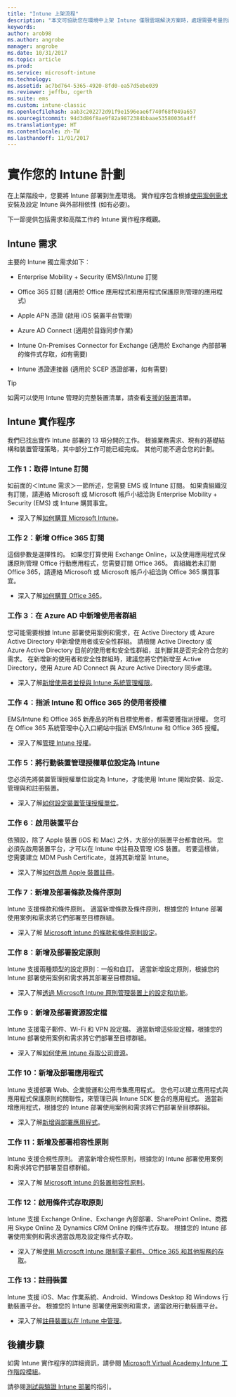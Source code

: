 ```yaml
---
title: "Intune 上架流程"
description: "本文可協助您在環境中上架 Intune 僅限雲端解決方案時，處理需要考量的所有詳細資訊。"
keywords: 
author: arob98
ms.author: angrobe
manager: angrobe
ms.date: 10/31/2017
ms.topic: article
ms.prod: 
ms.service: microsoft-intune
ms.technology: 
ms.assetid: ac7bd764-5365-4920-8fd0-ea57d5ebe039
ms.reviewer: jeffbu, cgerth
ms.suite: ems
ms.custom: intune-classic
ms.openlocfilehash: aab3c202272d91f9e1596eae6f740f68f049a657
ms.sourcegitcommit: 94d3d86f8ae9f82a9872384bbaae53580036a4ff
ms.translationtype: HT
ms.contentlocale: zh-TW
ms.lasthandoff: 11/01/2017
---
```

# <a name="implement-your-intune-plan"></a>實作您的 Intune 計劃

在上架階段中，您要將 Intune 部署到生產環境。 實作程序包含根據[使用案例需求](planning-guide-requirements.md)安裝及設定 Intune 與外部相依性 (如有必要)。

下一節提供包括需求和高階工作的 Intune 實作程序概觀。

## <a name="intune-requirements"></a>Intune 需求

主要的 Intune 獨立需求如下︰

-   Enterprise Mobility + Security (EMS)/Intune 訂閱

-   Office 365 訂閱 (適用於 Office 應用程式和應用程式保護原則管理的應用程式)

-   Apple APN 憑證 (啟用 iOS 裝置平台管理)

-   Azure AD Connect (適用於目錄同步作業)

-   Intune On-Premises Connector for Exchange (適用於 Exchange 內部部署的條件式存取，如有需要)

-   Intune 憑證連接器 (適用於 SCEP 憑證部署，如有需要)

>[!TIP]
> 如需可以使用 Intune 管理的完整裝置清單，請查看[支援的裝置](supported-devices-browsers.md)清單。

## <a name="intune-implementation-process"></a>Intune 實作程序

我們已找出實作 Intune 部署的 13 項分開的工作。 根據業務需求、現有的基礎結構和裝置管理策略，其中部分工作可能已經完成。 其他可能不適合您的計劃。

### <a name="task-1-get-an-intune-subscription"></a>工作 1：取得 Intune 訂閱

如前面的＜Intune 需求＞一節所述，您需要 EMS 或 Intune 訂閱。 如果貴組織沒有訂閱，請連絡 Microsoft 或 Microsoft 帳戶小組洽詢 Enterprise Mobility + Security (EMS) 或 Intune 購買事宜。

-   深入了解[如何購買 Microsoft Intune](https://www.microsoft.com/cloud-platform/microsoft-intune-pricing)。

### <a name="task-2-add-office-365-subscription"></a>工作 2︰新增 Office 365 訂閱

這個參數是選擇性的。 如果您打算使用 Exchange Online，以及使用應用程式保護原則管理 Office 行動應用程式，您需要訂閱 Office 365。 貴組織若未訂閱 Office 365，請連絡 Microsoft 或 Microsoft 帳戶小組洽詢 Office 365 購買事宜。

-   深入了解[如何購買 Office 365](https://products.office.com/business/compare-office-365-for-business-plans)。

### <a name="task-3-add-users-groups-in-azure-ad"></a>工作 3︰在 Azure AD 中新增使用者群組

您可能需要根據 Intune 部署使用案例和需求，在 Active Directory 或 Azure Active Directory 中新增使用者或安全性群組。 請檢閱 Active Directory 或 Azure Active Directory 目前的使用者和安全性群組，並判斷其是否完全符合您的需求。 在新增新的使用者和安全性群組時，建議您將它們新增至 Active Directory，使用 Azure AD Connect 與 Azure Active Directory 同步處理。


-   深入了解[新增使用者並授與 Intune 系統管理權限](users-permissions-add.md)。
<!---why not send them to the AAD connect topic? Question out to Andre: https://docs.microsoft.com/en-us/azure/active-directory/connect/active-directory-aadconnect--->



### <a name="task-4-assign-intune-and-office-365-user-licenses"></a>工作 4︰指派 Intune 和 Office 365 的使用者授權

EMS/Intune 和 Office 365 新產品的所有目標使用者，都需要獲指派授權。 您可在 Office 365 系統管理中心入口網站中指派 EMS/Intune 和 Office 365 授權。

-   深入了解[管理 Intune 授權](licenses-assign.md)。

### <a name="task-5-set-mobile-device-management-authority-to-intune"></a>工作 5：將行動裝置管理授權單位設定為 Intune

您必須先將裝置管理授權單位設定為 Intune，才能使用 Intune 開始安裝、設定、管理與和註冊裝置。

-   深入了解[如何設定裝置管理授權單位](mdm-authority-set.md)。

### <a name="task-6-enable-device-platforms"></a>工作 6︰啟用裝置平台

依預設，除了 Apple 裝置 (iOS 和 Mac) 之外，大部分的裝置平台都會啟用。 您必須先啟用裝置平台，才可以在 Intune 中註冊及管理 iOS 裝置。 若要這樣做，您需要建立 MDM Push Certificate，並將其新增至 Intune。

-   深入了解[如何啟用 Apple 裝置註冊](apple-mdm-push-certificate-get.md)。

### <a name="task-7-add-and-deploy-terms-and-conditions-policies"></a>工作 7︰新增及部署條款及條件原則

Intune 支援條款和條件原則。 適當新增條款及條件原則，根據您的 Intune 部署使用案例和需求將它們部署至目標群組。

-   深入了解 [Microsoft Intune 的條款和條件原則設定](terms-and-conditions-create.md)。

### <a name="task-8-add-and-deploy-configuration-policies"></a>工作 8︰新增及部署設定原則

Intune 支援兩種類型的設定原則：一般和自訂。 適當新增設定原則，根據您的 Intune 部署使用案例和需求將其部署至目標群組。

-   深入了解[透過 Microsoft Intune 原則管理裝置上的設定和功能](device-profiles.md)。

### <a name="task-9-add-and-deploy-resource-profiles"></a>工作 9︰新增及部署資源設定檔

Intune 支援電子郵件、Wi-Fi 和 VPN 設定檔。 適當新增這些設定檔，根據您的 Intune 部署使用案例和需求將它們部署至目標群組。

-   深入了解[如何使用 Intune 存取公司資源](device-profiles.md)。

### <a name="task-10-add-and-deploy-apps"></a>工作 10：新增及部署應用程式

Intune 支援部署 Web、企業營運和公用市集應用程式。 您也可以建立應用程式與應用程式保護原則的關聯性，來管理已與 Intune SDK 整合的應用程式。 適當新增應用程式，根據您的 Intune 部署使用案例和需求將它們部署至目標群組。

-   深入了解[新增與部署應用程式](app-management.md)。

### <a name="task-11-add-and-deploy-compliance-policies"></a>工作 11：新增及部署相容性原則

Intune 支援合規性原則。 適當新增合規性原則，根據您的 Intune 部署使用案例和需求將它們部署至目標群組。

-   深入了解 [Microsoft Intune 的裝置相容性原則](device-compliance.md)。

### <a name="task-12-enable-conditional-access-policies"></a>工作 12：啟用條件式存取原則

Intune 支援 Exchange Online、Exchange 內部部署、SharePoint Online、商務用 Skype Online 及 Dynamics CRM Online 的條件式存取。 根據您的 Intune 部署使用案例和需求適當啟用及設定條件式存取。

-   深入了解[使用 Microsoft Intune 限制電子郵件、Office 365 和其他服務的存取](conditional-access.md)。

### <a name="task-13-enroll-devices"></a>工作 13：註冊裝置

Intune 支援 iOS、Mac 作業系統、Android、Windows Desktop 和 Windows 行動裝置平台。 根據您的 Intune 部署使用案例和需求，適當啟用行動裝置平台。

-   深入了解[註冊裝置以在 Intune 中管理](device-enrollment.md)。


## <a name="next-steps"></a>後續步驟

如需 Intune 實作程序的詳細資訊，請參閱 [Microsoft Virtual Academy Intune 工作階段模組](https://mva.microsoft.com/en-US/training-courses/deploying-microsoft-enterprise-mobility-suite-16408)。


請參閱[測試與驗證 Intune 部署](planning-guide-test-validation.md)的指引。
